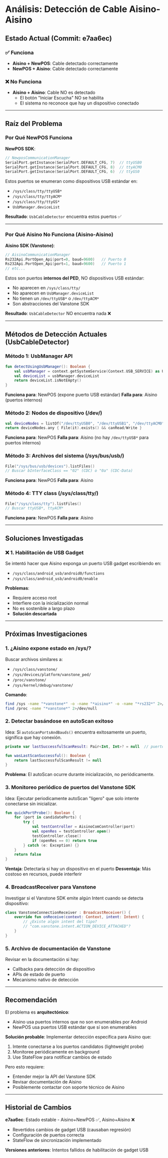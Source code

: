 # Análisis: Detección de Cable Aisino-Aisino

## Estado Actual (Commit: e7aa6ec)

### ✅ Funciona
- **Aisino + NewPOS**: Cable detectado correctamente
- **NewPOS + Aisino**: Cable detectado correctamente

### ❌ No Funciona
- **Aisino + Aisino**: Cable NO es detectado
  - El botón "Iniciar Escucha" NO se habilita
  - El sistema no reconoce que hay un dispositivo conectado

---

## Raíz del Problema

### Por Qué NewPOS Funciona

**NewPOS SDK**:
```kotlin
// NewposCommunicationManager
SerialPort.getInstance(SerialPort.DEFAULT_CFG, 7)  // ttyUSB0
SerialPort.getInstance(SerialPort.DEFAULT_CFG, 8)  // ttyACM0
SerialPort.getInstance(SerialPort.DEFAULT_CFG, 6)  // ttyGS0
```

Estos puertos se enumeran como dispositivos USB estándar en:
- `/sys/class/tty/ttyUSB*`
- `/sys/class/tty/ttyACM*`
- `/sys/class/tty/ttyGS*`
- `UsbManager.deviceList`

**Resultado**: `UsbCableDetector` encuentra estos puertos ✅

---

### Por Qué Aisino No Funciona (Aisino-Aisino)

**Aisino SDK (Vanstone)**:
```kotlin
// AisinoCommunicationManager
Rs232Api.PortOpen_Api(port=0, baud=9600)   // Puerto 0
Rs232Api.PortOpen_Api(port=1, baud=9600)   // Puerto 1
// etc...
```

Estos son puertos **internos del PED**, NO dispositivos USB estándar:
- No aparecen en `/sys/class/tty/`
- No aparecen en `UsbManager.deviceList`
- No tienen un `/dev/ttyUSB*` o `/dev/ttyACM*`
- Son abstracciones del Vanstone SDK

**Resultado**: `UsbCableDetector` NO encuentra nada ❌

---

## Métodos de Detección Actuales (UsbCableDetector)

### Método 1: UsbManager API
```kotlin
fun detectUsingUsbManager(): Boolean {
    val usbManager = context.getSystemService(Context.USB_SERVICE) as UsbManager
    val deviceList = usbManager.deviceList
    return deviceList.isNotEmpty()
}
```
**Funciona para**: NewPOS (expone puerto USB estándar)
**Falla para**: Aisino (puertos internos)

### Método 2: Nodos de dispositivo (/dev/)
```kotlin
val deviceNodes = listOf("/dev/ttyUSB0", "/dev/ttyUSB1", "/dev/ttyACM0", ...)
return deviceNodes.any { File(it).exists() && canRead/Write }
```
**Funciona para**: NewPOS
**Falla para**: Aisino (no hay `/dev/ttyUSB*` para puertos internos)

### Método 3: Archivos del sistema (/sys/bus/usb/)
```kotlin
File("/sys/bus/usb/devices").listFiles()
// Buscar bInterfaceClass == "02" (CDC) o "0a" (CDC-Data)
```
**Funciona para**: NewPOS
**Falla para**: Aisino

### Método 4: TTY class (/sys/class/tty/)
```kotlin
File("/sys/class/tty").listFiles()
// Buscar ttyUSB*, ttyACM*
```
**Funciona para**: NewPOS
**Falla para**: Aisino

---

## Soluciones Investigadas

### ❌ 1. Habilitación de USB Gadget
Se intentó hacer que Aisino exponga un puerto USB gadget escribiendo en:
- `/sys/class/android_usb/android0/functions`
- `/sys/class/android_usb/android0/enable`

**Problemas**:
- Requiere acceso root
- Interfiere con la inicialización normal
- No es sostenible a largo plazo
- **Solución descartada**

---

## Próximas Investigaciones

### 1. ¿Aisino expone estado en /sys/?
Buscar archivos similares a:
- `/sys/class/vanstone/`
- `/sys/devices/platform/vanstone_ped/`
- `/proc/vanstone/`
- `/sys/kernel/debug/vanstone/`

**Comando**:
```bash
find /sys -name "*vanstone*" -o -name "*aisino*" -o -name "*rs232*" 2>/dev/null
find /proc -name "*vanstone*" 2>/dev/null
```

### 2. Detectar basándose en autoScan exitoso
Idea: Si `autoScanPortsAndBauds()` encuentra exitosamente un puerto, significa que hay conexión.

```kotlin
private var lastSuccessfulScanResult: Pair<Int, Int>? = null  // puerto, baud

fun wasLastScanSuccessful(): Boolean {
    return lastSuccessfulScanResult != null
}
```

**Problema**: El autoScan ocurre durante inicialización, no periódicamente.

### 3. Monitoreo periódico de puertos del Vanstone SDK
Idea: Ejecutar periodicamente autoScan "ligero" que solo intente conectarse sin inicializar.

```kotlin
fun quickPortProbe(): Boolean {
    for (port in candidatePorts) {
        try {
            val testController = AisinoComController(port)
            val openRes = testController.open()
            testController.close()
            if (openRes == 0) return true
        } catch (e: Exception) {}
    }
    return false
}
```

**Ventaja**: Detectaría si hay un dispositivo en el puerto
**Desventaja**: Más costoso en recursos, puede interferir

### 4. BroadcastReceiver para Vanstone
Investigar si el Vanstone SDK emite algún Intent cuando se detecta dispositivo:

```kotlin
class VanstoneConnectionReceiver : BroadcastReceiver() {
    override fun onReceive(context: Context, intent: Intent) {
        // ¿Existe algún intent del tipo?
        // "com.vanstone.intent.ACTION_DEVICE_ATTACHED"?
    }
}
```

### 5. Archivo de documentación de Vanstone
Revisar en la documentación si hay:
- Callbacks para detección de dispositivo
- APIs de estado de puerto
- Mecanismo nativo de detección

---

## Recomendación

El problema es **arquitectónico**:
- Aisino usa puertos internos que no son enumerables por Android
- NewPOS usa puertos USB estándar que sí son enumerables

**Solución probable**:
Implementar detección específica para Aisino que:
1. Intente conectarse a los puertos candidatos (lightweight probe)
2. Monitoree periódicamente en background
3. Use StateFlow para notificar cambios de estado

Pero esto requiere:
- Entender mejor la API del Vanstone SDK
- Revisar documentación de Aisino
- Posiblemente contactar con soporte técnico de Aisino

---

## Historial de Cambios

**e7aa6ec**: Estado estable - Aisino+NewPOS ✅, Aisino+Aisino ❌
- Revertidos cambios de gadget USB (causaban regresión)
- Configuración de puertos correcta
- StateFlow de sincronización implementado

**Versiones anteriores**: Intentos fallidos de habilitación de gadget USB
